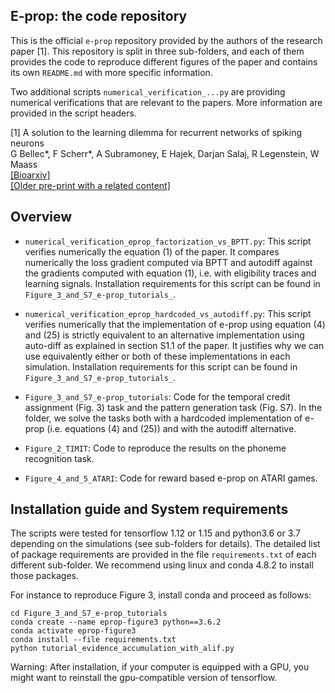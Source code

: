 ## E-prop: the code repository

This is the official `e-prop` repository provided by the authors of the research paper [1].
This repository is split in three sub-folders, and each of them provides the code to reproduce different figures of the paper and contains its own `README.md` with more specific information.

Two additional scripts `numerical_verification_...py` are providing numerical verifications that are relevant to the papers.
More information are provided in the script headers.

[1] A solution to the learning dilemma for recurrent networks of spiking neurons  
G Bellec\*, F Scherr\*, A Subramoney, E Hajek, Darjan Salaj, R Legenstein, W Maass  
[[Bioarxiv]](https://www.biorxiv.org/content/10.1101/738385v3)  
[[Older pre-print with a related content]](https://arxiv.org/abs/1901.09049)  


## Overview

- `numerical_verification_eprop_factorization_vs_BPTT.py`: This script verifies numerically the equation (1) of the paper.
It compares numerically the loss gradient computed via BPTT and autodiff against the gradients computed with equation (1), i.e. with eligibility traces and learning signals.
Installation requirements for this script can be found in `Figure_3_and_S7_e-prop_tutorials_`.

- `numerical_verification_eprop_hardcoded_vs_autodiff.py`:
This script verifies numerically that the implementation of e-prop using equation (4) and (25) is strictly equivalent to an alternative implementation using auto-diff as explained in section S1.1 of the paper.
It justifies why we can use equivalently either or both of these implementations in each simulation.
Installation requirements for this script can be found in `Figure_3_and_S7_e-prop_tutorials_`.


- `Figure_3_and_S7_e-prop_tutorials`: Code for the temporal credit assignment (Fig. 3) task and the pattern generation task (Fig. S7).
In the folder, we solve the tasks both with a hardcoded implementation of e-prop (i.e. equations (4) and (25)) and with the autodiff alternative.

- `Figure_2_TIMIT`: Code to reproduce the results on the phoneme recognition task.

- `Figure_4_and_5_ATARI`: Code for reward based e-prop on ATARI games.  


## Installation guide and System requirements

The scripts were tested for tensorflow 1.12 or 1.15 and python3.6 or 3.7 depending on the simulations (see sub-folders for details).
The detailed list of package requirements are provided in the file `requirements.txt` of each different sub-folder.
We recommend using linux and conda 4.8.2 to install those packages.

For instance to reproduce Figure 3, install conda and proceed as follows:

```
cd Figure_3_and_S7_e-prop_tutorials
conda create --name eprop-figure3 python==3.6.2
conda activate eprop-figure3
conda install --file requirements.txt
python tutorial_evidence_accumulation_with_alif.py
```

Warning: After installation, if your computer is equipped with a GPU, you might want to reinstall
the gpu-compatible version of tensorflow.